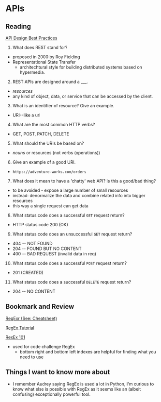 # APIs

## Reading
[API Design Best Practices](https://docs.microsoft.com/en-us/azure/architecture/best-practices/api-design)

1. What does REST stand for?
  - proposed in 2000 by Roy Fielding
  - Representational State Transfer
    - architechtural style for building distributed systems based on hypermedia.
2. REST APIs are designed around a ___.
  - <em>resources</em>
  - any kind of object, data, or service that can be accessed by the client.
3. What is an identifier of resource? Give an example.
  - URI--like a url
4. What are the most common HTTP verbs?
  - GET, POST, PATCH, DELETE
5. What should the URIs be based on?
  - <em>nouns</em> or resources (not verbs (operations))
6. Give an example of a good URI.
  - `https://adventure-works.com/orders`
7. What does it mean to have a 'chatty' web API? Is this a good/bad thing?
  - to be avoided - expose a large number of small resources
  - instead: denormalize the data and combine related info into bigger resources
  - this way a single request can get data
8. What status code does a successful `GET` request return?
  - HTTP status code 200 (OK)
9. What status code does an unsuccessful `GET` request return?
  - 404 -- NOT FOUND
  - 204 -- FOUND BUT NO CONTENT
  - 400 -- BAD REQUEST (invalid data in req)
10. What status code does a successful `POST` request return?
  - 201 (CREATED)
11. What status code does a successful `DELETE` request return?
  - 204 -- NO CONTENT


## Bookmark and Review

[RegExr (See: Cheatsheet)](https://regexr.com/)

[RegEx Tutorial](https://medium.com/factory-mind/regex-tutorial-a-simple-cheatsheet-by-examples-649dc1c3f285)

[RexEx 101](https://regex101.com/)
  - used for code challenge RegEx
    - bottom right and bottom left indexes are helpful for finding what you need to use

## Things I want to know more about

- I remember Audrey saying RegEx is used a lot in Python, I'm curious to know what else is possible with RegEx as it seems like an (albeit confusing) exceptionally powerful tool.